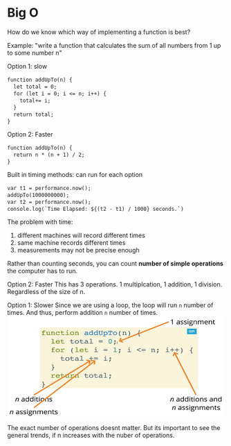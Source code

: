 # Big O

How do we know which way of implementing a function is best?

Example: "write a function that calculates the sum of all numbers from 1 up to some number n"

Option 1: slow

```
function addUpTo(n) {
  let total = 0;
  for (let i = 0; i <= n; i++) {
    total+= i;
  }
  return total;
}
```

Option 2: Faster

```
function addUpTo(n) {
  return n * (n + 1) / 2;
}
```

Built in timing methods: can run for each option

```
var t1 = performance.now();
addUpTo(1000000000);
var t2 = performance.now();
console.log(`Time Elapsed: ${(t2 - t1) / 1000} seconds.`)
```

The problem with time:

1. different machines will record different times
1. same machine records different times
1. measurements may not be precise enough

Rather than counting seconds, you can count **number of simple operations** the computer has to run.

Option 2: Faster
This has 3 operations. 1 multiplcation, 1 addition, 1 division. Regardless of the size of n.

Option 1: Slower
Since we are using a loop, the loop will run `n` number of times. And thus, perform addition `n` number of times.
![slower](/images/countingop.png)

The exact number of operations doesnt matter. But its important to see the general trends, if n increases with the nuber of operations.
